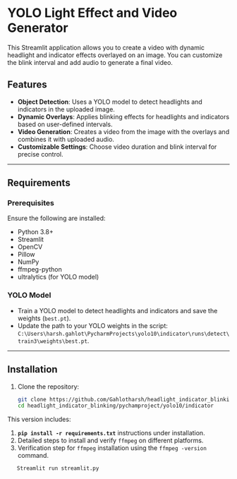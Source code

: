 # YOLO Light Effect and Video Generator

This Streamlit application allows you to create a video with dynamic headlight and indicator effects overlayed on an image. You can customize the blink interval and add audio to generate a final video.

## Features
- **Object Detection**: Uses a YOLO model to detect headlights and indicators in the uploaded image.
- **Dynamic Overlays**: Applies blinking effects for headlights and indicators based on user-defined intervals.
- **Video Generation**: Creates a video from the image with the overlays and combines it with uploaded audio.
- **Customizable Settings**: Choose video duration and blink interval for precise control.

---

## Requirements

### Prerequisites
Ensure the following are installed:
- Python 3.8+
- Streamlit
- OpenCV
- Pillow
- NumPy
- ffmpeg-python
- ultralytics (for YOLO model)

### YOLO Model
- Train a YOLO model to detect headlights and indicators and save the weights (`best.pt`).
- Update the path to your YOLO weights in the script: `C:\Users\harsh.gahlot\PycharmProjects\yolo10\indicator\runs\detect\train3\weights\best.pt`.

---

## Installation

1. Clone the repository:
   ```bash
   git clone https://github.com/Gahlotharsh/headlight_indicator_blinking.git
   cd headlight_indicator_blinking/pychamproject/yolo10/indicator

This version includes:
1. **`pip install -r requirements.txt`** instructions under installation.
2. Detailed steps to install and verify `ffmpeg` on different platforms.
3. Verification step for `ffmpeg` installation using the `ffmpeg -version` command.

```bash
   Streamlit run streamlit.py
